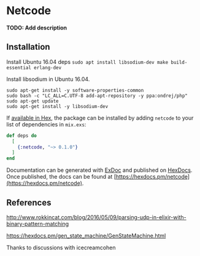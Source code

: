 # Netcode

**TODO: Add description**

## Installation

Install Ubuntu 16.04 deps `sudo apt install libsodium-dev make build-essential erlang-dev`

Install libsodium in Ubuntu 16.04. 
```
sudo apt-get install -y software-properties-common
sudo bash -c "LC_ALL=C.UTF-8 add-apt-repository -y ppa:ondrej/php"
sudo apt-get update
sudo apt-get install -y libsodium-dev
```

If [available in Hex](https://hex.pm/docs/publish), the package can be installed
by adding `netcode` to your list of dependencies in `mix.exs`:

```elixir
def deps do
  [
    {:netcode, "~> 0.1.0"}
  ]
end
```

Documentation can be generated with [ExDoc](https://github.com/elixir-lang/ex_doc)
and published on [HexDocs](https://hexdocs.pm). Once published, the docs can
be found at [https://hexdocs.pm/netcode](https://hexdocs.pm/netcode).

## References

http://www.rokkincat.com/blog/2016/05/09/parsing-udp-in-elixir-with-binary-pattern-matching

https://hexdocs.pm/gen_state_machine/GenStateMachine.html

Thanks to discussions with icecreamcohen
